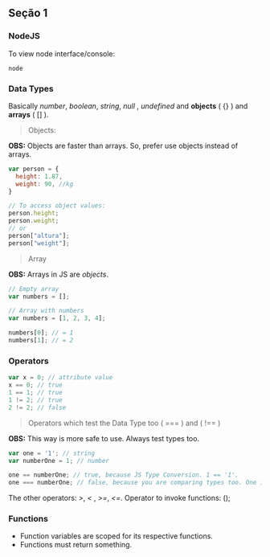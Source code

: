 ## Seção 1

### NodeJS

To view node interface/console:

```npm
node
```

### Data Types

Basically _number_, _boolean_, _string_, _null_ , _undefined_ and **objects** ( {} )
and **arrays** ( [] ).

> Objects:

**OBS:** Objects are faster than arrays. So, prefer use objects instead of arrays.

```js
var person = {
  height: 1.87,
  weight: 90, //kg
}

// To access object values:
person.height;
person.weight;
// or
person["altura"];
person["weight"];
```

> Array

**OBS:** Arrays in JS are _objects_.

```js
// Empty array
var numbers = [];

// Array with numbers
var numbers = [1, 2, 3, 4];

numbers[0]; // = 1
numbers[1]; // = 2
```

### Operators

```js
var x = 0; // attribute value
x == 0; // true
1 == 1; // true
1 != 2; // true
2 != 2; // false
```

> Operators which test the Data Type too ( === ) and ( !== )

**OBS:** This way is more safe to use. Always test types too.

```js
var one = '1'; // string
var numberOne = 1; // number

one == numberOne; // true, because JS Type Conversion. 1 == '1'.
one === numberOne; // false, because you are comparing types too. One is string and the other one is number, which means, different types
```

The other operators: _>_, _<_ , _>=_, _<=_.
Operator to invoke functions: ();

### Functions

* Function variables are scoped for its respective functions.
* Functions must return something.
